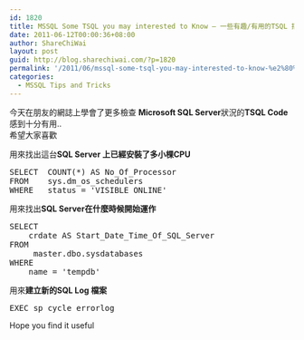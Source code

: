 ```yaml
---
id: 1820
title: MSSQL Some TSQL you may interested to Know – 一些有趣/有用的TSQL 指令
date: 2011-06-12T00:00:36+08:00
author: ShareChiWai
layout: post
guid: http://blog.sharechiwai.com/?p=1820
permalink: '/2011/06/mssql-some-tsql-you-may-interested-to-know-%e2%80%93-%e4%b8%80%e4%ba%9b%e6%9c%89%e8%b6%a3%e6%9c%89%e7%94%a8%e7%9a%84tsql-%e6%8c%87%e4%bb%a4/'
categories:
  - MSSQL Tips and Tricks
---
```

今天在朋友的網誌上學會了更多檢查 **Microsoft SQL Server**狀況的**TSQL Code**  
感到十分有用..  
希望大家喜歡

用來找出這台**SQL Server 上已經安裝了多小棵CPU**

<pre>SELECT  COUNT(*) AS No_Of_Processor
FROM    sys.dm_os_schedulers
WHERE   status = 'VISIBLE ONLINE'</pre>

用來找出**SQL Server在什麼時候開始運作**

<pre>SELECT
    crdate AS Start_Date_Time_Of_SQL_Server
FROM
     master.dbo.sysdatabases
WHERE
    name = 'tempdb'</pre>

用來**建立新的SQL Log 檔案**

<pre>EXEC sp_cycle_errorlog</pre>

Hope you find it useful

&nbsp;
